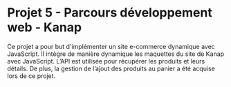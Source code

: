 # Projet 5 - Parcours développement web - Kanap #
 
 Ce projet a pour but d'implémenter un site e-commerce dynamique avec JavaScript.
 Il intègre de manière dynamique les maquettes du site de Kanap avec
JavaScript. L’API est utilisée pour récupérer les produits et leurs détails.
De plus, la gestion de l’ajout des produits au panier a été acquise lors de ce projet.

